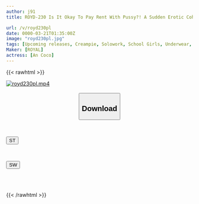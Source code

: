 ```yaml
---
author: j91
title: ROYD-230 Is It Okay To Pay Rent With Pussy?! A Sudden Erotic Cohabitation With A Defenseless Runaway Girl!? A Slutty Girl In A Uniform Who Will Milk You With Her Sweet Cowgirl Position From Morning Till Night Has Come To Stay With Me. Anzu Koko

url: /v/royd230pl
date: 0000-03-21T01:35:00Z
image: "royd230pl.jpg"
tags: [Upcoming releases, Creampie, Solowork, School Girls, Underwear, Slender, School Uniform]
Maker: [ROYAL]
actress: [An Coco]
---
```



{{< rawhtml >}}

<div class="video" data-videoid="pending_link.html">
    <a href="javascript:;">
        <img src="/v/royd230pl/royd230pl.jpg" width="WIDTH" height="HEIGHT" alt="royd230pl.mp4" loading="lazy">
    </a>
</div>

<script type="text/javascript" src="https://j91.asia/asset/on-demand-pend.js"></script>

<br>
  <link rel="stylesheet" href="https://j91.asia/asset/bs5.css">
  
  <center>
  <button class="btn btn-primary" type="button" data-bs-toggle="collapse" data-bs-target=".multi-collapse" aria-expanded="false" aria-controls="multiCollapseExample1 multiCollapseExample2"><h2>Download</h2></button></center>
</p>
<div class="row">
  <div class="col">
    <div class="collapse multi-collapse" id="multiCollapseExample1">
      <div class="card card-body">
	      	      <br>
<div class="buttons">  
<p><a href="https://j91.asia/pending_link.html" target="_blank"><button class="btn-hover color-3"><i class="fa fa-download"></i> ST</button></a></p></div>
    </div>
  </div>
</div>
  <div class="col">
    <div class="collapse multi-collapse" id="multiCollapseExample2">
      <div class="card card-body">
	      <br>
<div class="buttons">
<p><a href="https://j91.asia/pending_link.html" target="_blank"><button class="btn-hover color-2"><i class="fa fa-download"></i> SW</button></a></p></div>
<br><br>
      </div>
    </div>
  </div>
</div>

{{< /rawhtml >}}